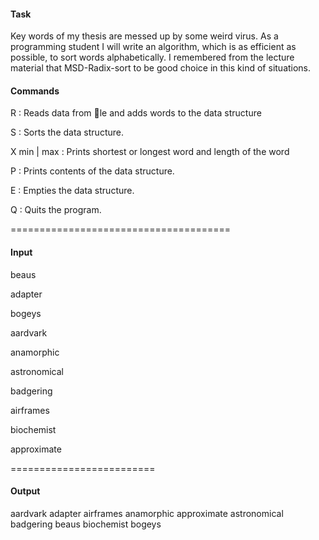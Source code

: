 #### Task

Key words of my thesis are messed up by some weird virus. As a programming student I will write an algorithm, which is as efficient as possible, to sort words alphabetically. I remembered from the lecture material that MSD-Radix-sort to be good choice in this kind of situations. 

#### Commands

R <t>       : Reads data from le <t> and adds words to the data structure

S           : Sorts the data structure.

X min | max : Prints shortest or longest word and length of the word

P           : Prints contents of the data structure.

E           : Empties the data structure.

Q           : Quits the program.

======================================

#### Input

beaus

adapter

bogeys

aardvark

anamorphic

astronomical

badgering

airframes

biochemist

approximate

=========================

#### Output
aardvark adapter airframes anamorphic approximate astronomical badgering beaus biochemist bogeys
